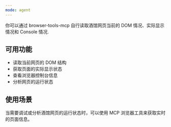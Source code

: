 ```yaml
---
mode: agent
---
```


你可以通过 browser-tools-mcp 自行读取酒馆网页当前的 DOM 情况、实际显示情况和 Console 情况.

## 可用功能

- 读取当前网页的 DOM 结构
- 获取页面的实际显示状态
- 查看浏览器控制台信息
- 分析网页的运行状态

## 使用场景

当需要调试或分析酒馆网页的运行状态时，可以使用 MCP 浏览器工具来获取实时的页面信息。
